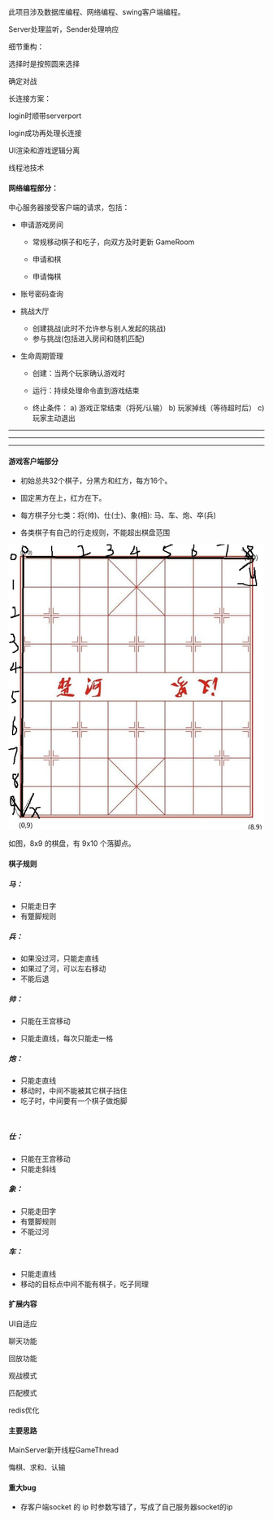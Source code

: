 

此项目涉及数据库编程、网络编程、swing客户端编程。



Server处理监听，Sender处理响应

细节重构：

选择时是按照圆来选择

确定对战



长连接方案：

login时顺带serverport

login成功再处理长连接



UI渲染和游戏逻辑分离

线程池技术



#### 网络编程部分：

中心服务器接受客户端的请求，包括：

- 申请游戏房间

  - 常规移动棋子和吃子，向双方及时更新 GameRoom

  - 申请和棋
  - 申请悔棋

- 账号密码查询
- 挑战大厅
  - 创建挑战(此时不允许参与别人发起的挑战)
  - 参与挑战(包括进入房间和随机匹配)



- 生命周期管理

  - 创建：当两个玩家确认游戏时

  - 运行：持续处理命令直到游戏结束

  - 终止条件：
    a) 游戏正常结束（将死/认输）
    b) 玩家掉线（等待超时后）
    c) 玩家主动退出

---

---

---





#### 游戏客户端部分

- 初始总共32个棋子，分黑方和红方，每方16个。

- 固定黑方在上，红方在下。

- 每方棋子分七类：将(帅)、仕(士)、象(相): 马、车、炮、卒(兵)
- 各类棋子有自己的行走规则，不能超出棋盘范围



![](chessboard-analysis.jpg)



如图，8x9 的棋盘，有 9x10 个落脚点。

#### 棋子规则

##### 马：

- 只能走日字
- 有蹩脚规则



##### 兵：

- 如果没过河，只能走直线
- 如果过了河，可以左右移动
- 不能后退



##### 帅：

- 只能在王宫移动

- 只能走直线，每次只能走一格

  

##### 炮：

- 只能走直线
- 移动时，中间不能被其它棋子挡住
- 吃子时，中间要有一个棋子做炮脚

​	

##### 仕：

- 只能在王宫移动
- 只能走斜线



##### 象：

- 只能走田字
- 有蹩脚规则
- 不能过河



##### 车：

- 只能走直线
- 移动的目标点中间不能有棋子，吃子同理





#### 扩展内容

UI自适应

聊天功能

回放功能

观战模式

匹配模式

redis优化



#### 主要思路

MainServer新开线程GameThread

悔棋、求和、认输

#### 重大bug

- 存客户端socket 的 ip 时参数写错了，写成了自己服务器socket的ip